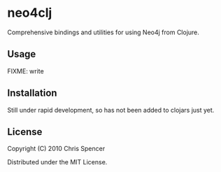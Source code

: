 # neo4clj

Comprehensive bindings and utilities for using Neo4j from Clojure.

## Usage

FIXME: write

## Installation

Still under rapid development, so has not been added to clojars just yet.

## License

Copyright (C) 2010 Chris Spencer

Distributed under the MIT License.
